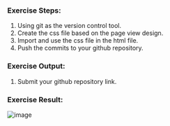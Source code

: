 ### Exercise Steps:
1. Using git as the version control tool.
2. Create the css file based on the page view design.
3. Import and use the css file in the html file.
4. Push the commits to your github repository.

### Exercise Output:
1. Submit your github repository link.

### Exercise Result:
![image](https://user-images.githubusercontent.com/52924993/172161435-5e1257e8-0d55-4329-9efc-c12d9896f5a5.png)

